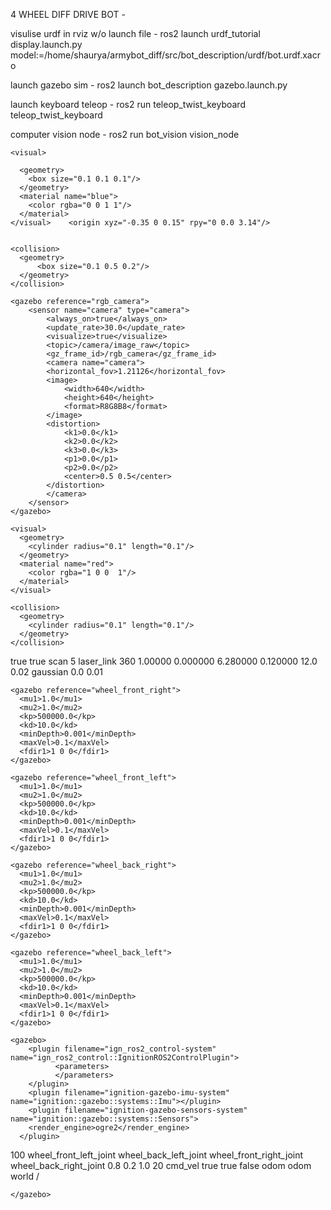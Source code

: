 4 WHEEL DIFF DRIVE BOT - 

visulise urdf in rviz w/o launch file - 
ros2 launch urdf_tutorial display.launch.py model:=/home/shaurya/armybot_diff/src/bot_description/urdf/bot.urdf.xacro

launch gazebo sim - 
ros2 launch bot_description gazebo.launch.py

launch keyboard teleop - 
ros2 run teleop_twist_keyboard teleop_twist_keyboard

computer vision node - 
ros2 run bot_vision vision_node


<link name="rgb_camera">
    <inertial>
            <mass value="0.5" />
            <inertia ixx="0.01" ixy="0.0" ixz="0" 
            iyy="0.01" iyz="0" izz="0.01" />
    </inertial>

    <visual>
      
      <geometry>
        <box size="0.1 0.1 0.1"/>
      </geometry>
      <material name="blue">
        <color rgba="0 0 1 1"/>
      </material>
    </visual>    <origin xyz="-0.35 0 0.15" rpy="0 0.0 3.14"/>


    <collision>
      <geometry>
          <box size="0.1 0.5 0.2"/>
      </geometry>
    </collision>
  </link>

  <joint name="camera_joint" type="fixed">
    <origin xyz="-0.43 0 0.0" rpy="0 0.0 3.14"/>
    <parent link="chassis"/>
    <child link="rgb_camera"/>
    <axis xyz="0.0 0 0"/>

  </joint>


    <gazebo reference="rgb_camera">
        <sensor name="camera" type="camera">
            <always_on>true</always_on>
            <update_rate>30.0</update_rate>
            <visualize>true</visualize>
            <topic>/camera/image_raw</topic>
            <gz_frame_id>/rgb_camera</gz_frame_id>
            <camera name="camera">
            <horizontal_fov>1.21126</horizontal_fov>
            <image>
                <width>640</width>
                <height>640</height>
                <format>R8G8B8</format>
            </image>
            <distortion>
                <k1>0.0</k1>
                <k2>0.0</k2>
                <k3>0.0</k3>
                <p1>0.0</p1>
                <p2>0.0</p2>
                <center>0.5 0.5</center>
            </distortion>
            </camera>
        </sensor>   
    </gazebo>


  <link name="laser_link">
    <inertial>
            <mass value="0.5" />
            <inertia ixx="0.01" ixy="0.0" ixz="0" 
            iyy="0.01" iyz="0" izz="0.01" />
    </inertial>

    <visual>
      <geometry>
        <cylinder radius="0.1" length="0.1"/>
      </geometry>
      <material name="red">
        <color rgba="1 0 0  1"/>
      </material>
    </visual>

    <collision>
      <geometry>
        <cylinder radius="0.1" length="0.1"/>
      </geometry>
    </collision>
  </link>

  <joint name="laser_joint" type="fixed">
    <origin xyz="0 0 0.15" rpy="0 0.0 3.14"/>
    <parent link="chassis"/>
    <child link="laser_link"/>
    <axis xyz="0.0 0.0 1.0"/>

  </joint>

  <gazebo reference="laser_link">
    <sensor name="lidar" type="gpu_lidar">
      <always_on>true</always_on>
      <visualize>true</visualize>
      <topic>scan</topic>
      <update_rate>5</update_rate>
      <gz_frame_id>laser_link</gz_frame_id>
      <lidar>
        <scan>
          <horizontal>
            <samples>360</samples>
            <resolution>1.00000</resolution>
            <min_angle>0.000000</min_angle>
            <max_angle>6.280000</max_angle>
          </horizontal>
        </scan>
        <range>
          <min>0.120000</min>
          <max>12.0</max>
          <resolution>0.02</resolution>
        </range>
        <noise>
          <type>gaussian</type>
          <mean>0.0</mean>
          <stddev>0.01</stddev>
        </noise>
      </lidar>
    </sensor>
  </gazebo>


    <gazebo reference="wheel_front_right">
      <mu1>1.0</mu1>
      <mu2>1.0</mu2>
      <kp>500000.0</kp>
      <kd>10.0</kd>
      <minDepth>0.001</minDepth>
      <maxVel>0.1</maxVel>
      <fdir1>1 0 0</fdir1>
    </gazebo>

    <gazebo reference="wheel_front_left">
      <mu1>1.0</mu1>
      <mu2>1.0</mu2>
      <kp>500000.0</kp>
      <kd>10.0</kd>
      <minDepth>0.001</minDepth>
      <maxVel>0.1</maxVel>
      <fdir1>1 0 0</fdir1>
    </gazebo>

    <gazebo reference="wheel_back_right">
      <mu1>1.0</mu1>
      <mu2>1.0</mu2>
      <kp>500000.0</kp>
      <kd>10.0</kd>
      <minDepth>0.001</minDepth>
      <maxVel>0.1</maxVel>
      <fdir1>1 0 0</fdir1>
    </gazebo>

    <gazebo reference="wheel_back_left">
      <mu1>1.0</mu1>
      <mu2>1.0</mu2>
      <kp>500000.0</kp>
      <kd>10.0</kd>
      <minDepth>0.001</minDepth>
      <maxVel>0.1</maxVel>
      <fdir1>1 0 0</fdir1>
    </gazebo>

    <gazebo>
        <plugin filename="ign_ros2_control-system" name="ign_ros2_control::IgnitionROS2ControlPlugin">
              <parameters>
              </parameters>
        </plugin>
        <plugin filename="ignition-gazebo-imu-system" name="ignition::gazebo::systems::Imu"></plugin>
        <plugin filename="ignition-gazebo-sensors-system" name="ignition::gazebo::systems::Sensors">
        <render_engine>ogre2</render_engine>
      </plugin>
  <plugin name="differential_drive_controller" filename="libgazebo_ros_diff_drive.so">
    <update_rate>100</update_rate>
    <left_joint>wheel_front_left_joint wheel_back_left_joint</left_joint>
    <right_joint>wheel_front_right_joint wheel_back_right_joint</right_joint>
    <wheel_separation>0.8</wheel_separation>
    <wheel_diameter>0.2</wheel_diameter>
    <max_wheel_acceleration>1.0</max_wheel_acceleration>
    <max_wheel_torque>20</max_wheel_torque>
    <command_topic>cmd_vel</command_topic>
    <publish_odom>true</publish_odom>
    <publish_odom_tf>true</publish_odom_tf>
    <publish_wheel_tf>false</publish_wheel_tf>
    <odometry_topic>odom</odometry_topic>
    <odometry_frame>odom</odometry_frame>
    <odometry_source>world</odometry_source>
    <ros>
      <namespace>/</namespace>
    </ros>
  </plugin>
      
    </gazebo>
